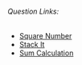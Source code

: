 ###### Question Links:
 * <a href="https://drive.google.com/file/d/1mNuCaea43es9DCTOvFsX3gpv0lMk7l_6">Square Number</a>
 * <a href="https://drive.google.com/file/d/1QhRVI5Sq2apeRJ1bYzHwsj3e9d-g_Czp">Stack It</a>
 * <a href="https://drive.google.com/file/d/1yfoN-t7jMlm3ETf5D78e_qw6pUVcARNC">Sum Calculation</a>
